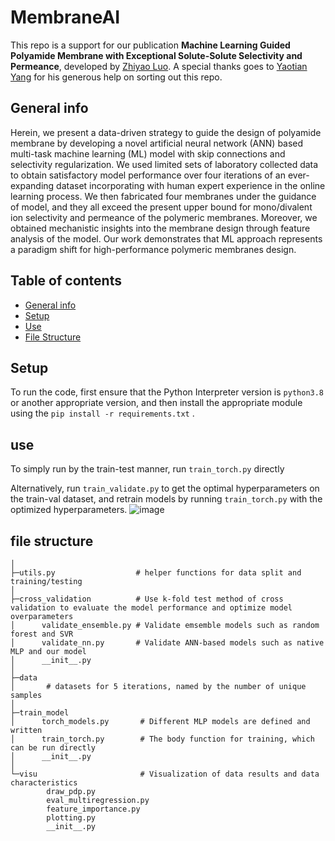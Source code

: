 #  MembraneAI
This repo is a support for our publication **Machine Learning Guided Polyamide Membrane with Exceptional Solute-Solute Selectivity and Permeance**, developed by [Zhiyao Luo](https://github.com/GilesLuo). 
A special thanks goes to [Yaotian Yang](https://github.com/yyt-2378) for his generous help on sorting out this repo.

## General info
Herein, we present a data-driven strategy to guide the design of polyamide membrane by developing a novel artificial neural network (ANN) 
based multi-task machine learning (ML) model with skip connections and selectivity regularization. We used limited sets of laboratory 
collected data to obtain satisfactory model performance over four iterations of an ever-expanding dataset incorporating with human 
expert experience in the online learning process. We then fabricated four membranes under the guidance of model, and they all exceed 
the present upper bound for mono/divalent ion selectivity and permeance of the polymeric membranes. Moreover, we obtained mechanistic 
insights into the membrane design through feature analysis of the model. Our work demonstrates that ML approach represents a paradigm 
shift for high-performance polymeric membranes design. 

## Table of contents
* [General info](#general-info)
* [Setup](#setup)
* [Use](#use)
* [File Structure](#file-structure)
	
## Setup
To run the code, first ensure that the Python Interpreter version is `python3.8` or another appropriate version, and then install the 
appropriate module using the ```pip install -r requirements.txt``` .

## use
To simply run by the train-test manner, run `train_torch.py` directly<br>

Alternatively,  run `train_validate.py` to get the optimal hyperparameters on the train-val dataset, 
and retrain models by running `train_torch.py` with the optimized hyperparameters.
![image](https://github.com/GilesLuo/pred-membrane/blob/Image/image1.png)

## file structure
```
│ 
├─utils.py                  # helper functions for data split and training/testing
│
├─cross_validation          # Use k-fold test method of cross validation to evaluate the model performance and optimize model overparameters
│      validate_ensemble.py # Validate emsemble models such as random forest and SVR
│      validate_nn.py       # Validate ANN-based models such as native MLP and our model
│      __init__.py
│      
├─data
│       # datasets for 5 iterations, named by the number of unique samples
│      
├─train_model
│      torch_models.py       # Different MLP models are defined and written
│      train_torch.py        # The body function for training, which can be run directly
│      __init__.py
│      
└─visu                       # Visualization of data results and data characteristics
        draw_pdp.py
        eval_multiregression.py
        feature_importance.py
        plotting.py
        __init__.py
```


